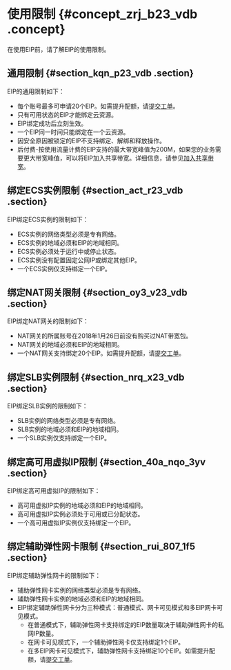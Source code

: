 # 使用限制 {#concept_zrj_b23_vdb .concept}

在使用EIP前，请了解EIP的使用限制。

## 通用限制 {#section_kqn_p23_vdb .section}

EIP的通用限制如下：

-   每个账号最多可申请20个EIP。如需提升配额，请[提交工单](https://workorder-intl.console.aliyun.com/#/ticket/createIndex)。
-   只有可用状态的EIP才能绑定云资源。
-   EIP绑定成功后立刻生效。
-   一个EIP同一时间只能绑定在一个云资源。
-   因安全原因被锁定的EIP不支持绑定、解绑和释放操作。
-   后付费-按使用流量计费的EIP支持的最大带宽峰值为200M，如果您的业务需要更大带宽峰值，可以将EIP加入共享带宽。详细信息，请参见[加入共享带宽](../../../../intl.zh-CN/用户指南/管理后付费EIP/加入共享带宽.md#)。

## 绑定ECS实例限制 {#section_act_r23_vdb .section}

EIP绑定ECS实例的限制如下：

-   ECS实例的网络类型必须是专有网络。
-   ECS实例的地域必须和EIP的地域相同。
-   ECS实例必须处于运行中或停止状态。
-   ECS实例没有配置固定公网IP或绑定其他EIP。
-   一个ECS实例仅支持绑定一个EIP。

## 绑定NAT网关限制 {#section_oy3_v23_vdb .section}

EIP绑定NAT网关的限制如下：

-   NAT网关的所属账号在2018年1月26日前没有购买过NAT带宽包。
-   NAT网关的地域必须和EIP的地域相同。
-   一个NAT网关支持绑定20个EIP。如需提升配额，请[提交工单](https://workorder-intl.console.aliyun.com/#/ticket/createIndex)。

## 绑定SLB实例限制 {#section_nrq_x23_vdb .section}

EIP绑定SLB实例的限制如下：

-   SLB实例的网络类型必须是专有网络。
-   SLB实例的地域必须和EIP的地域相同。
-   一个SLB实例仅支持绑定一个EIP。

## 绑定高可用虚拟IP限制 {#section_40a_nqo_3yv .section}

EIP绑定高可用虚拟IP的限制如下：

-   高可用虚拟IP实例的地域必须和EIP的地域相同。
-   高可用虚拟IP实例必须处于可用或已分配状态。
-   一个高可用虚拟IP实例仅支持绑定一个EIP。

## 绑定辅助弹性网卡限制 {#section_rui_807_1f5 .section}

EIP绑定辅助弹性网卡的限制如下：

-   辅助弹性网卡实例的网络类型必须是专有网络。
-   辅助弹性网卡实例的地域必须和EIP的地域相同。
-   EIP绑定辅助弹性网卡分为三种模式：普通模式、网卡可见模式和多EIP网卡可见模式。
    -   在普通模式下，辅助弹性网卡支持绑定的EIP数量取决于辅助弹性网卡的私网IP数量。
    -   在网卡可见模式下，一个辅助弹性网卡仅支持绑定1个EIP。
    -   在多EIP网卡可见模式下，辅助弹性网卡支持绑定10个EIP。如需提升配额，请[提交工单](https://workorder-intl.console.aliyun.com/#/ticket/createIndex)。

